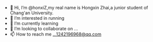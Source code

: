 - 👋 Hi, I’m @honxiZ,my real name is Hongxin Zhai,a junior student of Chang'an University.
- 👀 I’m interested in running
- 🌱 I’m currently learning 
- 💞️ I’m looking to collaborate on ...
- 📫 How to reach me ...1242196968@qq.com

<!---
honxiZ/honxiZ is a ✨ special ✨ repository because its `README.md` (this file) appears on your GitHub profile.
You can click the Preview link to take a look at your changes.
--->
